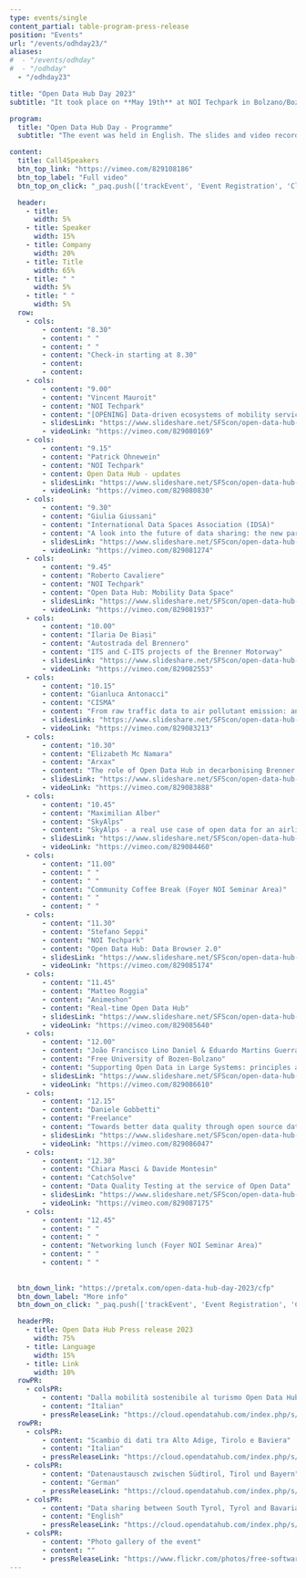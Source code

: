 ```yaml
---
type: events/single
content_partial: table-program-press-release
position: "Events"
url: "/events/odhday23/"
aliases:
#  - "/events/odhday"
#  - "/odhday"
  - "/odhday23"

title: "Open Data Hub Day 2023"
subtitle: "It took place on **May 19th** at NOI Techpark in Bolzano/Bozen, Italy. The third edition of the Open Data Hub Day was about best practices to help understand and get the most out of the world of data. Open Data is an increasingly important subject for those who work in business and research. We delved into it with several **experts** and representatives from **leading companies** along with NOI’s scientific partners."

program:
  title: "Open Data Hub Day - Programme"
  subtitle: "The event was held in English. The slides and video recordings of the Open Data Hub Day are online."

content:
  title: Call4Speakers
  btn_top_link: "https://vimeo.com/829108186"
  btn_top_label: "Full video"
  btn_top_on_click: "_paq.push(['trackEvent', 'Event Registration', 'Click', 'Open Data Hub Day']);"

  header:
    - title: 
      width: 5%
    - title: Speaker
      width: 15%
    - title: Company
      width: 20%
    - title: Title
      width: 65%
    - title: " "
      width: 5%
    - title: " "
      width: 5%  
  row:
    - cols:
        - content: "8.30"
        - content: " "
        - content: " "
        - content: "Check-in starting at 8.30"
        - content:
        - content:
    - cols:
        - content: "9.00"
        - content: "Vincent Mauroit"
        - content: "NOI Techpark"
        - content: "[OPENING] Data-driven ecosystems of mobility services & adjacent industries"
        - slidesLink: "https://www.slideshare.net/SFScon/open-data-hub-vincent-mauroit-datadriven-ecosystems-of-mobility-services-adjacent-industries"
        - videoLink: "https://vimeo.com/829080169"
    - cols:
        - content: "9.15"
        - content: "Patrick Ohnewein"
        - content: "NOI Techpark"
        - content: Open Data Hub - updates
        - slidesLink: "https://www.slideshare.net/SFScon/open-data-hub-patrick-ohnewein-open-data-hub-updatepdf"
        - videoLink: "https://vimeo.com/829080830"
    - cols:
        - content: "9.30"
        - content: "Giulia Giussani"
        - content: "International Data Spaces Association (IDSA)"
        - content: "A look into the future of data sharing:​ the new paradigm of Data Spaces"
        - slidesLink: "https://www.slideshare.net/SFScon/open-data-hub-giulia-giussani-a-look-into-the-future-of-data-sharing"
        - videoLink: "https://vimeo.com/829081274"
    - cols:
        - content: "9.45"
        - content: "Roberto Cavaliere"
        - content: "NOI Techpark"
        - content: "Open Data Hub: Mobility Data Space"
        - slidesLink: "https://www.slideshare.net/SFScon/open-data-hub-roberto-cavaliere-open-data-hub-mobility-data-spacepdf"
        - videoLink: "https://vimeo.com/829081937"
    - cols:
        - content: "10.00"
        - content: "Ilaria De Biasi"
        - content: "Autostrada del Brennero"
        - content: "ITS and C-ITS projects of the Brenner Motorway"
        - slidesLink: "https://www.slideshare.net/SFScon/open-data-hub-ilaria-de-biasi-autostrada-del-brennero-its-and-cits-projects-of-the-brenner-motorwaypdf"
        - videoLink: "https://vimeo.com/829082553"
    - cols:
        - content: "10.15"
        - content: "Gianluca Antonacci"
        - content: "CISMA"
        - content: "From raw traffic data to air pollutant emission: an open data approach and demonstrator"
        - slidesLink: "https://www.slideshare.net/SFScon/open-data-hub-gianluca-antonacci-cisma-from-raw-traffic-data-to-air-pollutant-emission-an-open-data-approach-and-demonstrator"
        - videoLink: "https://vimeo.com/829083213"
    - cols:
        - content: "10.30"
        - content: "Elizabeth Mc Namara"
        - content: "Arxax"
        - content: "The role of Open Data Hub in decarbonising Brenner Pass"
        - slidesLink: "https://www.slideshare.net/SFScon/open-data-hub-elizabeth-mc-namara-arxax-the-role-of-open-data-hub-in-decarbonising-brenner-pass"
        - videoLink: "https://vimeo.com/829083888"
    - cols:
        - content: "10.45"
        - content: "Maximilian Alber"
        - content: "SkyAlps"
        - content: "SkyAlps - a real use case of open data for an airline"
        - slidesLink: "https://www.slideshare.net/SFScon/open-data-hub-maximilian-alber-skyalps-a-real-use-case-of-open-data-for-an-airlinepdf"
        - videoLink: "https://vimeo.com/829084460"
    - cols:
        - content: "11.00"
        - content: " "
        - content: " "
        - content: "Community Coffee Break (Foyer NOI Seminar Area)"
        - content: " "
        - content: " "
    - cols:
        - content: "11.30"
        - content: "Stefano Seppi"
        - content: "NOI Techpark"
        - content: "Open Data Hub: Data Browser 2.0"
        - slidesLink: "https://www.slideshare.net/SFScon/open-data-hub-stefano-seppi-open-data-hub-data-browser-2pdf"
        - videoLink: "https://vimeo.com/829085174"
    - cols:
        - content: "11.45"
        - content: "Matteo Roggia"
        - content: "Animeshon"
        - content: "Real-time Open Data Hub"
        - slidesLink: "https://www.slideshare.net/SFScon/open-data-hub-matteo-roggia-animeshon-realtime-open-data-hubpdf"
        - videoLink: "https://vimeo.com/829085640"
    - cols:
        - content: "12.00"
        - content: "João Francisco Lino Daniel & Eduardo Martins Guerra"
        - content: "Free University of Bozen-Bolzano"
        - content: "Supporting Open Data in Large Systems: principles and practices of extensibility in microservices"
        - slidesLink: "https://www.slideshare.net/SFScon/open-data-hub-joo-francisco-lino-daniel-eduardo-martins-guerra-backup-se-non-funziona-html-unibz-supporting-open-data-in-large-systems"
        - videoLink: "https://vimeo.com/829086610"
    - cols:
        - content: "12.15"
        - content: "Daniele Gobbetti"
        - content: "Freelance"
        - content: "Towards better data quality through open source data validation tools"
        - slidesLink: "https://www.slideshare.net/SFScon/open-data-hub-daniele-gobbetti-towards-better-data-quality-through-open-source-data-validation-tools"
        - videoLink: "https://vimeo.com/829086047"
    - cols:
        - content: "12.30"
        - content: "Chiara Masci & Davide Montesin"
        - content: "CatchSolve"
        - content: "Data Quality Testing at the service of Open Data"
        - slidesLink: "https://www.slideshare.net/SFScon/open-data-hub-chiara-masci-davide-montesin-data-quality-testing-at-the-service-of-open-data"
        - videoLink: "https://vimeo.com/829087175"
    - cols:
        - content: "12.45"
        - content: " "
        - content: " "
        - content: "Networking lunch (Foyer NOI Seminar Area)"
        - content: " "
        - content: " "
 
    
  btn_down_link: "https://pretalx.com/open-data-hub-day-2023/cfp"
  btn_down_label: "More info"
  btn_down_on_click: "_paq.push(['trackEvent', 'Event Registration', 'Click', 'Open Data Hub Day']);"

  headerPR:
    - title: Open Data Hub Press release 2023
      width: 75%
    - title: Language
      width: 15%
    - title: Link
      width: 10% 
  rowPR:
    - colsPR:
        - content: "Dalla mobilità sostenibile al turismo Open Data Hub connette l’Europa grazie ai dati"
        - content: "Italian"
        - pressReleaseLink: "https://cloud.opendatahub.com/index.php/s/HNFT7ikkRRaAAEc"
  rowPR:
    - colsPR:
        - content: "Scambio di dati tra Alto Adige, Tirolo e Baviera"
        - content: "Italian"
        - pressReleaseLink: "https://cloud.opendatahub.com/index.php/s/H4Q5rz6GJBgKtgx"
    - colsPR:
        - content: "Datenaustausch zwischen Südtirol, Tirol und Bayern"
        - content: "German"
        - pressReleaseLink: "https://cloud.opendatahub.com/index.php/s/oeMdAWx7ZHk7Hxx"
    - colsPR:
        - content: "Data sharing between South Tyrol, Tyrol and Bavaria"
        - content: "English"
        - pressReleaseLink: "https://cloud.opendatahub.com/index.php/s/Z2FaWqzMmSebA9z"
    - colsPR:
        - content: "Photo gallery of the event"
        - content: ""
        - pressReleaseLink: "https://www.flickr.com/photos/free-software-center/albums/72177720308554220"
---
```


